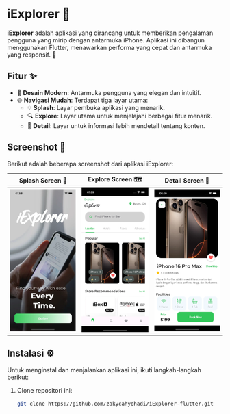 # iExplorer 🚀


**iExplorer** adalah aplikasi yang dirancang untuk memberikan pengalaman pengguna yang mirip dengan antarmuka iPhone. Aplikasi ini dibangun menggunakan Flutter, menawarkan performa yang cepat dan antarmuka yang responsif. 🌟

## Fitur ✨

- 📱 **Desain Modern**: Antarmuka pengguna yang elegan dan intuitif.
- 🌐 **Navigasi Mudah**: Terdapat tiga layar utama:
  * 💡 **Splash**: Layar pembuka aplikasi yang menarik.
  * 🔍 **Explore**: Layar utama untuk menjelajahi berbagai fitur menarik.
  * 📖 **Detail**: Layar untuk informasi lebih mendetail tentang konten.

## Screenshot 📸

Berikut adalah beberapa screenshot dari aplikasi iExplorer:

| **Splash Screen** 🌅 | **Explore Screen** 🗺️ | **Detail Screen** 📄 |
|----------------------|------------------------|-----------------------|
| ![Splash Screen](Splash-screen.webp) | ![Explore Screen](Explore-screen.webp) | ![Detail Screen](Detail-screen.webp) |

## Instalasi ⚙️

Untuk menginstal dan menjalankan aplikasi ini, ikuti langkah-langkah berikut:

1. Clone repositori ini:
   ```bash
   git clone https://github.com/zakycahyohadi/iExplorer-flutter.git
